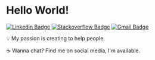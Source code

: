 ﻿ # Hello World!
[![Linkedin Badge](http://img.shields.io/badge/-fabiopicolijr-5c5c57?style=flat-square&logo=Linkedin&logoColor=black&link=https://www.linkedin.com/in/fabiopicolijr/)](https://www.linkedin.com/in/fabiopicolijr/)
 [![Stackoverflow Badge](http://img.shields.io/badge/-Stackoverflow-5c5c57?style=flat-square&logo=Stackoverflow&logoColor=black&link=https://stackoverflow.com/users/13911812/fabiopicolijr?tab=profile)](https://stackoverflow.com/users/13911812/fabiopicolijr?tab=profile)
[![Gmail Badge](http://img.shields.io/badge/-fabiopicolijr@gmail.com-5c5c57?style=flat-square&logo=Gmail&logoColor=redlink=mailto:fabiopicolijr@gmail.com)](mailto:fabiopicolijr@gmail.com)

💡  My passion is creating to help people.

☕️  Wanna chat? Find me on social media, I'm available.
